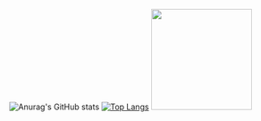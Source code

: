 
![Anurag's GitHub stats](https://github-readme-stats.vercel.app/api?username=Azkarehman&show_icons=true&theme=radical)
[![Top Langs](https://github-readme-stats.vercel.app/api/top-langs/?username=Azkarehman&layout=compact)](https://github.com/Azkarehman/github-readme-stats)
<img height="180em" src="https://github-readme-stats.vercel.app/api?username=Azkarehman&show_icons=true&hide_border=true&&count_private=true&include_all_commits=true" />
